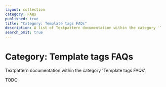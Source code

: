 ```yaml
---
layout: collection
category: FAQs
published: true
title: "Category: Template tags FAQs"
description: A list of Textpattern documentation within the category 'Template tags FAQs'.
search_omit: true
---
```


# Category: Template tags FAQs

Textpattern documentation within the category 'Template tags FAQs':

TODO
